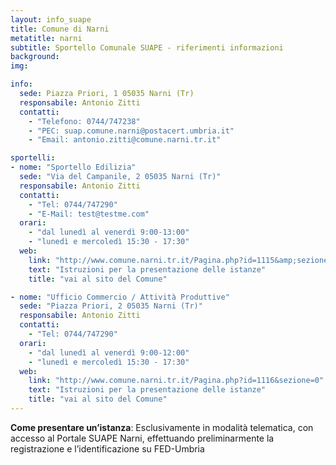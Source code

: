 ```yaml
---
layout: info_suape
title: Comune di Narni
metatitle: narni
subtitle: Sportello Comunale SUAPE - riferimenti informazioni
background:
img:

info:
  sede: Piazza Priori, 1 05035 Narni (Tr)
  responsabile: Antonio Zitti
  contatti:
    - "Telefono: 0744/747238"
    - "PEC: suap.comune.narni@postacert.umbria.it"
    - "Email: antonio.zitti@comune.narni.tr.it"

sportelli:
- nome: "Sportello Edilizia"
  sede: "Via del Campanile, 2 05035 Narni (Tr)"
  responsabile: Antonio Zitti
  contatti:
    - "Tel: 0744/747290"
    - "E-Mail: test@testme.com"
  orari:
    - "dal lunedì al venerdì 9:00-13:00"
    - "lunedì e mercoledì 15:30 - 17:30"
  web:
    link: "http://www.comune.narni.tr.it/Pagina.php?id=1115&amp;sezione=0"
    text: "Istruzioni per la presentazione delle istanze"
    title: "vai al sito del Comune"

- nome: "Ufficio Commercio / Attività Produttive"
  sede: "Piazza Priori, 2 05035 Narni (Tr)"
  responsabile: Antonio Zitti
  contatti:
    - "Tel: 0744/747290"
  orari:
    - "dal lunedì al venerdì 9:00-12:00"
    - "lunedì e mercoledì 15:30 - 17:30"
  web:
    link: "http://www.comune.narni.tr.it/Pagina.php?id=1116&sezione=0"
    text: "Istruzioni per la presentazione delle istanze"
    title: "vai al sito del Comune"
---
```



<p><strong>Come presentare un’istanza</strong>: Esclusivamente in modalità telematica, con accesso al Portale SUAPE Narni, effettuando preliminarmente la registrazione e l’identificazione su FED-Umbria<br /><br /></p>
